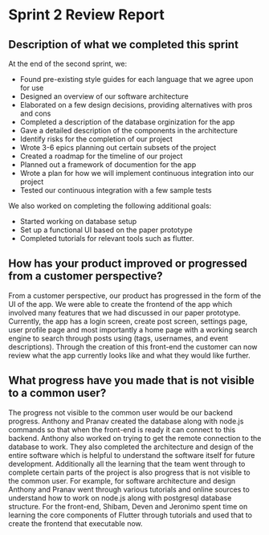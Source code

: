 # Sprint 2 Review Report 

## Description of what we completed this sprint

At the end of the second sprint, we: 
- Found pre-existing style guides for each language that we agree upon for use
- Designed an overview of our software architecture
- Elaborated on a few design decisions, providing alternatives with pros and cons
- Completed a description of the database orginization for the app
- Gave a detailed description of the components in the architecture
- Identify risks for the completion of our project
- Wrote 3-6 epics planning out certain subsets of the project 
- Created a roadmap for the timeline of our project
- Planned out a framework of documention for the app
- Wrote a plan for how we will implement continuous integration into our project
- Tested our continuous integration with a few sample tests

We also worked on completing the following additional goals:
- Started working on database setup 
- Set up a functional UI based on the paper prototype
- Completed tutorials for relevant tools such as flutter.


## How has your product improved or progressed from a customer perspective? 
From a customer perspective, our product has progressed in the form of the UI of the app. We were able to create the frontend of the app which involved many features that we had discussed in our paper prototype. Currently, the app has a login screen, create post screen, settings page, user profile page and most importantly a home page with a working search engine to search through posts using (tags, usernames, and event descriptions). Through the creation of this front-end the customer can now review what the app currently looks like and what they would like further. 


## What progress have you made that is not visible to a common user?
The progress not visible to the common user would be our backend progress. Anthony and Pranav created the database along with node.js commands so that when the front-end is ready it can connect to this backend. Anthony also worked on trying to get the remote connection to the database to work. They also completed the architecture and design of the entire software which is helpful to understand the software itself for future development. Additionally all the learning that the team went through to complete certain parts of the project is also progress that is not visible to the common user. For example, for software architecture and design Anthony and Pranav went through various tutorials and online sources to understand how to work on node.js along with postgresql database structure. For the front-end, Shibam, Deven and Jeronimo spent time on learning the core components of Flutter through tutorials and used that to create the frontend that executable now.  
